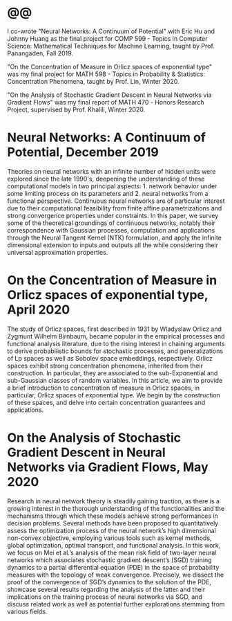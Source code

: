 # @@

I co-wrote "Neural Networks: A Continuum of Potential" with Eric Hu and Johnny Huang as the final project for COMP 599 - Topics in Computer Science: Mathematical Techniques for Machine Learning, taught by Prof. Panangaden, Fall 2019. 

"On the Concentration of Measure in Orlicz spaces of exponential type" was my final project for MATH 598 - Topics in Probability & Statistics: Concentration Phenomena, taught by Prof. Lin, Winter 2020. 

"On the Analysis of Stochastic Gradient Descent in Neural Networks via Gradient Flows" was my final report of MATH 470 - Honors Research Project, supervised by Prof. Khalili, Winter 2020. 

# Neural Networks: A Continuum of Potential, December 2019

Theories on neural networks with an infinite number of hidden units were explored since the late 1990's, deepening the understanding of these computational models in two principal aspects: 1. network behavior under some limiting process on its parameters and 2. neural networks from a functional perspective. Continuous neural networks are of particular interest due to their computational feasibility from finite affine parametrizations and strong convergence properties under constraints. In this paper, we survey some of the theoretical groundings of continuous networks, notably their correspondence with Gaussian processes, computation and applications through the Neural Tangent Kernel (NTK) formulation, and apply the infinite dimensional extension to inputs and outputs all the while considering their universal approximation properties.

# On the Concentration of Measure in Orlicz spaces of exponential type, April 2020

The study of Orlicz spaces, first described in 1931 by Wladyslaw Orlicz and Zygmunt Wilhelm Birnbaum, became popular in the empirical processes and functional analysis literature, due to the rising interest in chaining arguments to derive probabilistic bounds for stochastic processes, and generalizations of Lp spaces as well as Sobolev space embeddings, respectively. Orlicz spaces exhibit strong concentration phenomena, inherited from their construction. In particular, they are associated to the sub-Exponential and sub-Gaussian classes of random variables. In this article, we aim to provide a brief introduction to concentration of measure in Orlicz spaces, in particular, Orlicz spaces of exponential type. We begin by the construction of these spaces, and delve into certain concentration guarantees and applications.

# On the Analysis of Stochastic Gradient Descent in Neural Networks via Gradient Flows, May 2020

Research in neural network theory is steadily gaining traction, as there is a growing interest in the thorough understanding of the functionalities and the mechanisms through which these models achieve strong performances in decision problems. Several methods have been proposed to quantitatively assess the optimization process of the neural network’s high dimensional non-convex objective, employing various tools such as kernel methods, global optimization, optimal transport, and functional analysis. In this work, we focus on Mei et al.’s analysis of the mean risk field of two-layer neural networks which associates stochastic gradient descent’s (SGD) training dynamics to a partial differential equation (PDE) in the space of probability measures with the topology of weak convergence. Precisely, we dissect the proof of the convergence of SGD’s dynamics to the solution of the PDE, showcase several results regarding the analysis of the latter and their implications on the training process of neural networks via SGD, and discuss related work as well as potential further explorations stemming from various fields.
